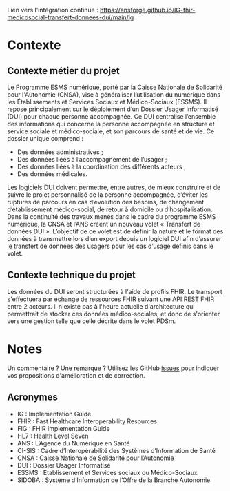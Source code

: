 Lien vers l'intégration continue : https://ansforge.github.io/IG-fhir-medicosocial-transfert-donnees-dui/main/ig

# Contexte

## Contexte métier du projet
Le Programme ESMS numérique, porté par la Caisse Nationale de Solidarité pour l'Autonomie (CNSA), vise à généraliser l’utilisation du numérique dans les Établissements et Services Sociaux et Médico-Sociaux (ESSMS). Il repose principalement sur le déploiement d’un Dossier Usager Informatisé (DUI) pour chaque personne accompagnée. Ce DUI centralise l’ensemble des informations qui concerne la personne accompagnée en structure et service sociale et médico-sociale, et son parcours de santé et de vie. Ce dossier unique comprend :
*	Des données administratives ;
*	Des données liées à l’accompagnement de l’usager ;
*	Des données liées à la coordination des différents acteurs ;
*	Des données médicales.
  
Les logiciels DUI doivent permettre, entre autres, de mieux construire et de suivre le projet personnalisé de la personne accompagnée, d’éviter les ruptures de parcours en cas d’évolution des besoins, de changement d’établissement médico-social, de retour à domicile ou d’hospitalisation. 
Dans la continuité des travaux menés dans le cadre du programme ESMS numérique, la CNSA et l’ANS créent un nouveau volet « Transfert de données DUI ». L’objectif de ce volet est de définir la nature et le format des données à transmettre lors d’un export depuis un logiciel DUI afin d’assurer le transfert de données des usagers pour les cas d’usage définis dans le volet.


## Contexte technique du projet
Les données du DUI seront structurées à l'aide de profils FHIR.
Le transport s'effectuera par échange de ressources FHIR suivant une API REST FHIR entre 2 acteurs.
Il n'existe pas à l'heure actuelle d'architecture qui permettrait de stocker ces données médico-sociales, et donc de s'orienter vers une gestion telle que celle décrite dans le volet PDSm. 

# Notes
Un commentaire ? Une remarque ? Utilisez les GitHub [issues](https://docs.github.com/fr/issues) pour indiquer vos propositions d'amélioration et de correction.

## Acronymes

* IG : Implementation Guide
* FHIR : Fast Healthcare Interoperability Resources
* FIG : FHIR Implementation Guide
* HL7 : Health Level Seven
* ANS : L’Agence du Numérique en Santé
* CI-SIS : Cadre d’Interopérabilité des Systèmes d’Information de Santé
* CNSA : Caisse Nationale de Solidarité pour l’Autonomie
* DUI : Dossier Usager Informatisé
* ESSMS : Etablissement et Services sociaux ou Médico-Sociaux
* SIDOBA : Système d’Information de l’Offre de la Branche Autonomie


